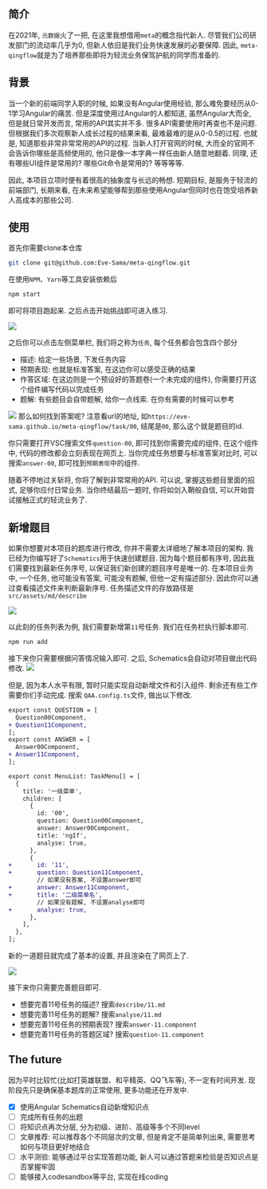## 简介

在2021年, `元数据`火了一把, 在这里我想借用`meta`的概念指代新人. 尽管我们公司研发部门的流动率几乎为0, 但新人依旧是我们业务快速发展的必要保障. 因此, `meta-qingflow`就是为了培养那些即将为轻流业务保驾护航的同学而准备的.

## 背景

当一个新的前端同学入职的时候, 如果没有Angular使用经验, 那么难免要经历从0-1学习Angular的痛苦. 但是深度使用过Angular的人都知道, 虽然Angular大而全, 但是就日常开发而言, 常用的API其实并不多. 很多API需要使用时再查也不是问题. 但根据我们多次观察新人成长过程的结果来看, 最难最难的是从0-0.5的过程. 也就是, 知道那些非常非常常用的API的过程. 当新人打开官网的时候, 大而全的官网不会告诉你哪些是高频使用的, 他只是像一本字典一样任由新人随意地翻着. 同理, 还有哪些UI组件是常用的? 哪些Git命令是常用的? 等等等等.

因此, 本项目立项时便有着很高的抽象度与长远的畅想. 短期目标, 是服务于轻流的前端部门, 长期来看, 在未来希望能够帮到那些使用Angular但同时也在饱受培养新人高成本的那些公司.

## 使用

首先你需要clone本仓库

```bash
git clone git@github.com:Eve-Sama/meta-qingflow.git
```
在使用`NPM`、`Yarn`等工具安装依赖后
```bash
npm start
```
即可将项目跑起来. 之后点击开始挑战即可进入练习.

![][首页]

之后你可以点击左侧菜单栏, 我们将之称为`任务`, 每个任务都会包含四个部分
 - 描述: 给定一些场景, 下发任务内容
 - 预期表现: 也就是标准答案, 在这边你可以感受正确的结果
 - 作答区域: 在这边则是一个预设好的答题卷(一个未完成的组件), 你需要打开这个组件编写代码以完成任务
 - 题解: 有些题目会自带题解, 给你一点线索. 在你有需要的时候可以参考

![][做题]
那么如何找到答案呢? 注意看url的地址, 如`https://eve-sama.github.io/meta-qingflow/task/00`, 结尾是`00`, 那么这个就是题目的id.

你只需要打开VSC搜索文件`question-00`, 即可找到你需要完成的组件, 在这个组件中, 代码的修改都会立刻表现在网页上. 当你完成任务想要与标准答案对比时, 可以搜索`answer-00`, 即可找到`预期表现`中的组件. 

随着不停地过关斩将, 你将了解到非常常用的API. 可以说, 掌握这些题目里面的招式, 足够你应付日常业务. 当你终结最后一题时, 你将如剑入鞘般自信, 可以开始尝试接触正式的轻流业务了.

## 新增题目

如果你想要对本项目的题库进行修改, 你并不需要太详细地了解本项目的架构. 我已经为你编写好了`Schematics`用于快速创建题目. 因为每个题目都有序号, 因此我们需要找到最新任务序号, 以保证我们新创建的题目序号是唯一的. 在本项目业务中, 一个任务, 他可能没有答案, 可能没有题解, 但他一定有描述部分. 因此你可以通过查看描述文件来判断最新序号. 任务描述文件的存放路径是`src/assets/md/describe`

![][描述]

以此刻的任务列表为例, 我们需要新增第`11`号任务. 我们在任务栏执行脚本即可.
```bash
npm run add
```

接下来你只需要根据问答情况输入即可. 之后, Schematics会自动对项目做出代码修改. 
![][npm run add]

但是, 因为本人水平有限, 暂时只能实现自动新增文件和引入组件. 剩余还有些工作需要你们手动完成. 搜索
`QAA.config.ts`文件, 做出以下修改.

```diff
export const QUESTION = [
  Question00Component,
+ Question11Component,
];
export const ANSWER = [
  Answer00Component,
+ Answer11Component,
];

export const MenuList: TaskMenu[] = [
  {
    title: '一级菜单',
    children: [
      {
        id: '00',
        question: Question00Component,
        answer: Answer00Component,
        title: 'ngIf',
        analyse: true,
      },
      {
+       id: '11',
+       question: Question11Component,
        // 如果没有答案, 不设置answer即可
+       answer: Answer11Component,
+       title: '二级菜单名',
        // 如果没有题解, 不设置analyse即可
+       analyse: true,
      },
    ],
  },
];
```

新的一道题目就完成了基本的设置, 并且渲染在了网页上了. 

![][添加11号题的demo]

接下来你只需要完善题目即可.

 - 想要完善11号任务的描述? 搜索`describe/11.md`
 - 想要完善11号任务的题解? 搜索`analyse/11.md`
 - 想要完善11号任务的预期表现? 搜索`answer-11.component`
 - 想要完善11号任务的答题区域? 搜索`question-11.component`

## The future

因为平时比较忙(比如打英雄联盟、和平精英、QQ飞车等), 不一定有时间开发. 现阶段先只是确保基本题库的正常使用, 更多功能还在开发中. 

- [x] 使用Angular Schematics自动新增知识点
- [ ] 完成所有任务的出题
- [ ] 将知识点再次分层, 分为初级、进阶、高级等多个不同level
- [ ] 文章推荐: 可以推荐各个不同层次的文章, 但是肯定不是简单列出来, 需要思考如何与项目更好地结合
- [ ] 水平测验: 能够通过平台实现答题功能, 新人可以通过答题来检验是否知识点是否掌握牢固
- [ ] 能够接入codesandbox等平台, 实现在线coding

[首页]:https://file.qingflow.com/uploads/file/b49395ce-d31e-42a8-bccc-6f0b774fb106.png
[做题]:https://file.qingflow.com/uploads/file/8373b7e6-4221-48b8-81f3-a4c24e0f4406.png
[描述]:https://file.qingflow.com/uploads/file/d4f5138b-7fae-4dc5-a782-84499bdd34da.png
[npm run add]:https://file.qingflow.com/uploads/file/51cf7aff-3b31-4651-bc07-697d61dd974d.png
[添加11号题的demo]:https://file.qingflow.com/uploads/file/9a698333-72e2-4537-a1e3-13295dea4a5b.png